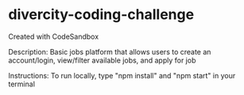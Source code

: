 # divercity-coding-challenge

Created with CodeSandbox

Description: Basic jobs platform that allows users to create an account/login, view/filter available jobs, and apply for job

Instructions: To run locally, type "npm install" and "npm start" in your terminal
